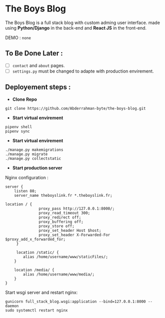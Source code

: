 # The Boys Blog

The Boys Blog is a full stack blog with custom adming user interface.
made using **Python/Django** in the back-end and **React JS** in the front-end.

DEMO : ```none```

## To Be Done Later :

- [ ] ```contact``` and ```about``` pages.
- [ ] ```settings.py``` must be changed to adapte with production envirement.

## Deployement steps :

* **Clone Repo**

```shell
git clone https://github.com/Abderrahman-byte/the-boys-blog.git
```

* **Start virtual envirement**

```shell
pipenv shell
pipenv sync 
```

* **Start virtual envirement**

```shell
./manage.py makemigrations
./manage.py migrate
./manage.py collectstatic
```

* **Start production server**

Nginx configuration :
```nginx
server {
    listen 80;
    server_name theboyslink.fr *.theboyslink.fr;

location / {
               proxy_pass http://127.0.0.1:8000/;
               proxy_read_timeout 300;
               proxy_redirect off;
               proxy_buffering off;
               proxy_store off;
               proxy_set_header Host $host;
               proxy_set_header X-Forwarded-For $proxy_add_x_forwarded_for;
     }
 
     location /static/ {
        alias /home/username/www/staticFiles/;
    }

    location /media/ {
        alias /home/username/www/media/;
    }
}
```

Start wsgi server and restart nginx:
```shell
gunicorn full_stack_blog.wsgi:application --bind=127.0.0.1:8000 --daemon
sudo systemctl restart nginx
```
